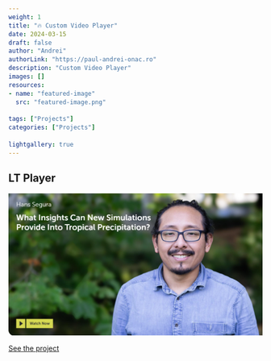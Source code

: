```yaml
---
weight: 1
title: "🔥 Custom Video Player"
date: 2024-03-15
draft: false
author: "Andrei"
authorLink: "https://paul-andrei-onac.ro"
description: "Custom Video Player"
images: []
resources:
- name: "featured-image"
  src: "featured-image.png"

tags: ["Projects"]
categories: ["Projects"]

lightgallery: true
---
```


## LT Player

![Custom Video Player](./image.png)

[See the project](https://player.lt.org/)
